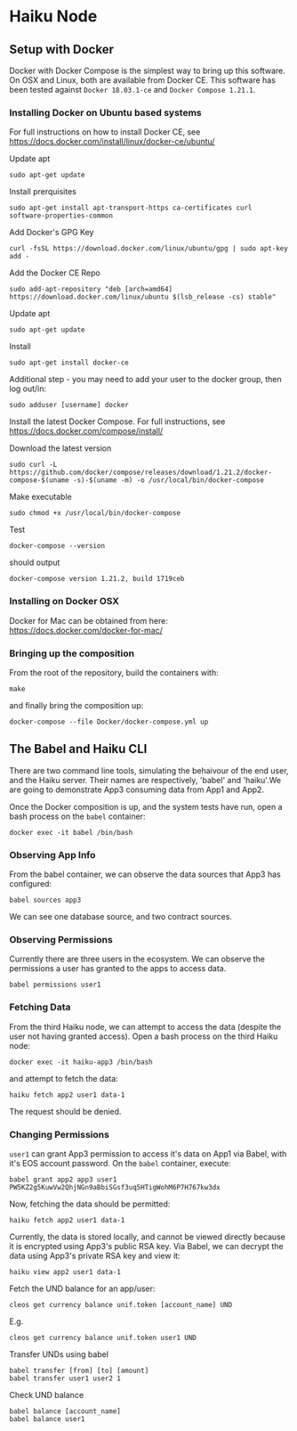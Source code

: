 Haiku Node
==========

Setup with Docker
-----------------

Docker with Docker Compose is the simplest way to bring up this
software. On OSX and Linux, both are available from Docker CE. This
software has been tested against `Docker 18.03.1-ce` and
`Docker Compose 1.21.1`.

### Installing Docker on Ubuntu based systems

For full instructions on how to install Docker CE, see
<https://docs.docker.com/install/linux/docker-ce/ubuntu/>

Update apt

    sudo apt-get update

Install prerquisites

    sudo apt-get install apt-transport-https ca-certificates curl software-properties-common

Add Docker's GPG Key

    curl -fsSL https://download.docker.com/linux/ubuntu/gpg | sudo apt-key add -

Add the Docker CE Repo

    sudo add-apt-repository "deb [arch=amd64] https://download.docker.com/linux/ubuntu $(lsb_release -cs) stable"

Update apt

    sudo apt-get update

Install

    sudo apt-get install docker-ce

Additional step - you may need to add your user to the docker group,
then log out/in:

    sudo adduser [username] docker

Install the latest Docker Compose. For full instructions, see
<https://docs.docker.com/compose/install/>

Download the latest version

    sudo curl -L https://github.com/docker/compose/releases/download/1.21.2/docker-compose-$(uname -s)-$(uname -m) -o /usr/local/bin/docker-compose

Make executable

    sudo chmod +x /usr/local/bin/docker-compose

Test

    docker-compose --version

should output

    docker-compose version 1.21.2, build 1719ceb

### Installing on Docker OSX

Docker for Mac can be obtained from here:
<https://docs.docker.com/docker-for-mac/>

### Bringing up the composition

From the root of the repository, build the containers with:

    make

and finally bring the composition up:

    docker-compose --file Docker/docker-compose.yml up

The Babel and Haiku CLI
-----------------------

There are two command line tools, simulating the behaivour of the end
user, and the Haiku server. Their names are respectively, 'babel' and
'haiku'.We are going to demonstrate App3 consuming data from App1 and
App2.

Once the Docker composition is up, and the system tests have run, open a
bash process on the `babel` container:

    docker exec -it babel /bin/bash

### Observing App Info

From the babel container, we can observe the data sources that App3 has
configured:

    babel sources app3

We can see one database source, and two contract sources.

### Observing Permissions

Currently there are three users in the ecosystem. We can observe the
permissions a user has granted to the apps to access data.

    babel permissions user1

### Fetching Data

From the third Haiku node, we can attempt to access the data (despite
the user not having granted access). Open a bash process on the third
Haiku node:

    docker exec -it haiku-app3 /bin/bash

and attempt to fetch the data:

    haiku fetch app2 user1 data-1

The request should be denied.

### Changing Permissions

`user1` can grant App3 permission to access it's data on App1 via Babel,
with it's EOS account password. On the `babel` container, execute:

    babel grant app2 app3 user1 PW5KZ2g5KuwVw2QhjNGn9aBbiSGsf3uq5HTigWohM6P7H767kw3dx

Now, fetching the data should be permitted:

    haiku fetch app2 user1 data-1

Currently, the data is stored locally, and cannot be viewed directly
because it is encrypted using App3's public RSA key. Via Babel, we can
decrypt the data using App3's private RSA key and view it:

    haiku view app2 user1 data-1
    
Fetch the UND balance for an app/user:

    cleos get currency balance unif.token [account_name] UND

E.g.

    cleos get currency balance unif.token user1 UND

Transfer UNDs using babel

    babel transfer [from] [to] [amount]
    babel transfer user1 user2 1
    
Check UND balance

    babel balance [account_name]
    babel balance user1
